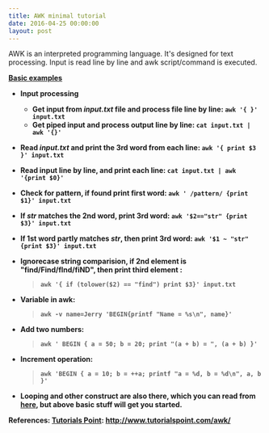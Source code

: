 ```yaml
---
title: AWK minimal tutorial
date: 2016-04-25 00:00:00
layout: post
---
```


AWK is an interpreted programming language. It's designed for text processing. Input is read line by line and awk script/command is executed.

<b><u>Basic examples</u><b>

*   Input processing

    *   Get input from _input.txt_ file and process file line by line:  `awk '{ }' input.txt`
    *   Get piped input  and process output line by line:   `cat input.txt | awk '{}'`
    
*   Read  _input.txt_ and print the 3rd word from each line: `awk '{ print $3 }' input.txt`

*   Read input line by line, and print each line: `cat input.txt | awk '{print $0}'`

*   Check for pattern, if found print first word: `awk ' /pattern/ {print $1}' input.txt`

*   If _str_ matches the 2nd word, print 3rd word: `awk '$2=="str" {print $3}' input.txt` 

*   If 1st word **partly** matches _str_, then print 3rd word: `awk '$1 ~ "str" {print $3}' input.txt` 

*   Ignorecase string comparision, if 2nd element is "find/Find/fInd/fiND", then print third element :
  
     >  `awk '{ if (tolower($2) == "find") print $3}' input.txt`
     
*   Variable in awk: 

	>  `awk -v name=Jerry 'BEGIN{printf "Name = %s\n", name}'`

*   Add two numbers: 

	> `awk ' BEGIN { a = 50; b = 20; print "(a + b) = ", (a + b) }'`

*   Increment operation:  

	> `awk 'BEGIN { a = 10; b = ++a; printf "a = %d, b = %d\n", a, b }'`

*   Looping and other construct are also there, which you can read from [here](http://www.tutorialspoint.com/awk/awk_loops.htm), but above basic stuff will get you started.

References: [Tutorials Point](http://www.tutorialspoint.com/awk/): http://www.tutorialspoint.com/awk/

